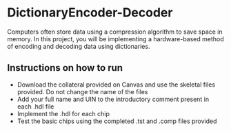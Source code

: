 # DictionaryEncoder-Decoder
Computers often store data using a compression algorithm to save space in memory. In this project, you will be implementing a hardware-based method of encoding and decoding data using dictionaries.

## Instructions on how to run ##
* Download the collateral provided on Canvas and use the skeletal files provided. Do not change the name of the files
* Add your full name and UIN to the introductory comment present in each .hdl file
* Implement the .hdl for each chip
* Test the basic chips using the completed .tst and .comp files provided
         
